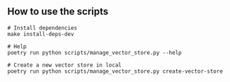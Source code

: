 ## How to use the scripts

```shell
# Install dependencies
make install-deps-dev

# Help
poetry run python scripts/manage_vector_store.py --help

# Create a new vector store in local
poetry run python scripts/manage_vector_store.py create-vector-store
```
